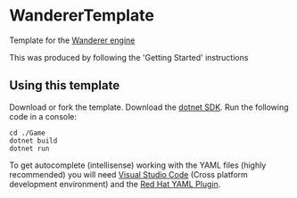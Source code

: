 # WandererTemplate
Template for the [Wanderer engine](https://github.com/tznind/Wanderer)

This was produced by following the 'Getting Started' instructions

## Using this template

Download or fork the template.  Download the [dotnet SDK](https://dotnet.microsoft.com/download).  Run the following code in a console:

```
cd ./Game
dotnet build
dotnet run
```

To get autocomplete (intellisense) working with the YAML files (highly recommended) you will need [Visual Studio Code](https://code.visualstudio.com/) (Cross platform development environment) and the [Red Hat YAML Plugin](https://marketplace.visualstudio.com/items?itemName=redhat.vscode-yaml).
